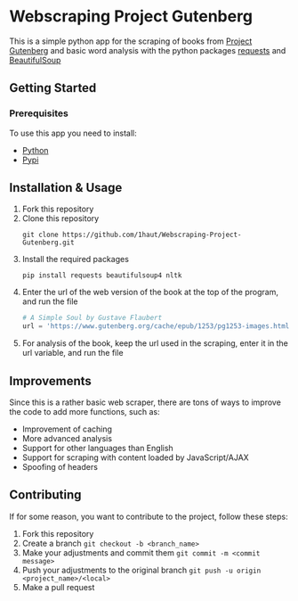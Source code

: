# Webscraping Project Gutenberg

This is a simple python app for the scraping of books from [Project Gutenberg](https://www.gutenberg.org/) and basic word analysis with the python packages [requests](https://requests.readthedocs.io/en/latest/) and [BeautifulSoup](https://www.crummy.com/software/BeautifulSoup/bs4/doc/)

## Getting Started

### Prerequisites
To use this app you need to install:
- [Python](https://www.python.org/downloads/)
- [Pypi](https://pypi.org/)

## Installation & Usage
1. Fork this repository
2. Clone this repository
   ```
   git clone https://github.com/1haut/Webscraping-Project-Gutenberg.git
   ```
3. Install the required packages
   ```
   pip install requests beautifulsoup4 nltk
   ```
4. Enter the url of the web version of the book at the top of the program, and run the file
   ```python
   # A Simple Soul by Gustave Flaubert
   url = 'https://www.gutenberg.org/cache/epub/1253/pg1253-images.html'
   ```
5. For analysis of the book, keep the url used in the scraping, enter it in the url variable, and run the file

## Improvements
Since this is a rather basic web scraper, there are tons of ways to improve the code to add more functions, such as:
- Improvement of caching
- More advanced analysis
- Support for other languages than English
- Support for scraping with content loaded by JavaScript/AJAX
- Spoofing of headers

## Contributing
If for some reason, you want to contribute to the project, follow these steps:
1. Fork this repository
2. Create a branch `git checkout -b <branch_name>`
3. Make your adjustments and commit them `git commit -m <commit message>`
4. Push your adjustments to the original branch `git push -u origin <project_name>/<local>`
5. Make a pull request
